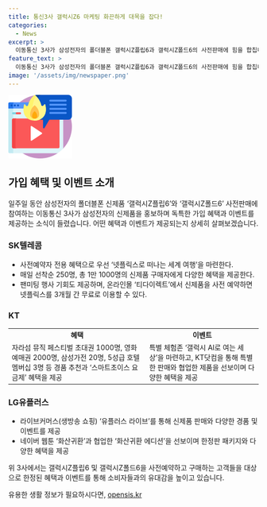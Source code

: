 ```yaml
---
title: 통신3사 갤럭시Z6 마케팅 화끈하게 대목을 잡다!
categories:
  - News
excerpt: >
  이동통신 3사가 삼성전자의 폴더블폰 갤럭시Z플립6과 갤럭시Z폴드6의 사전판매에 힘을 합칩니다. SK텔레콤은 넷플릭스 세계 여행 경품과 다양한 혜택을 제공합니다. KT는 음악 페스티벌 초대권과 경품, 특별 체험존을 마련했고, LG유플러스는 라이브커머스와 디즈니플러스 3개월 무료 이용권 등 혜택을 제시합니다. 모든 통신사는 다양한 이벤트로 소비자들의 관심을 끌고 있습니다.
feature_text: >
  이동통신 3사가 삼성전자의 폴더블폰 갤럭시Z플립6과 갤럭시Z폴드6의 사전판매에 힘을 합칩니다. SK텔레콤은 넷플릭스 세계 여행 경품과 다양한 혜택을 제공합니다. KT는 음악 페스티벌 초대권과 경품, 특별 체험존을 마련했고, LG유플러스는 라이브커머스와 디즈니플러스 3개월 무료 이용권 등 혜택을 제시합니다. 모든 통신사는 다양한 이벤트로 소비자들의 관심을 끌고 있습니다.
image: '/assets/img/newspaper.png'
---
```


<p><img src="/assets/img/news.png" alt="rentncar 속보" /></p>

<h2 data-ke-size="size26">가입 혜택 및 이벤트 소개</h2>

<p data-ke-size="size16">일주일 동안 삼성전자의 폴더블폰 신제품 ‘갤럭시Z플립6’와 ‘갤럭시Z폴드6’ 사전판매에 참여하는 이동통신 3사가 삼성전자의 신제품을 홍보하며 독특한 가입 혜택과 이벤트를 제공하는 소식이 들렸습니다. 어떤 혜택과 이벤트가 제공되는지 상세히 살펴보겠습니다.</p>

<h3>SK텔레콤</h3>

<ul>
    <li>사전예약자 전용 혜택으로 우선 ‘넷플릭스로 떠나는 세계 여행’을 마련한다.</li>
    <li>매일 선착순 250명, 총 1만 1000명의 신제품 구매자에게 다양한 혜택을 제공한다.</li>
    <li>팬미팅 행사 기회도 제공하며, 온라인몰 ‘티다이렉트’에서 신제품을 사전 예약하면 넷플릭스를 3개월 간 무료로 이용할 수 있다.</li>
</ul>

<h3>KT</h3>

<table>
    <tr>
        <td style="text-align: center; height: 17px;"><b>혜택</b></td>
        <td style="text-align: center; height: 17px;"><b>이벤트</b></td>
    </tr>
    <tr>
        <td>자라섬 뮤직 페스티벌 초대권 1000명, 영화 예매권 2000명, 삼성가전 20명, 5성급 호텔 멤버십 3명 등 경품 추천과 ‘스마트초이스 요금제’ 혜택을 제공</td>
        <td>특별 체험존 ‘갤럭시 AI로 여는 세상’을 마련하고, KT닷컴을 통해 특별한 판매와 협업한 제품을 선보이며 다양한 혜택을 제공</td>
    </tr>
</table>

<h3>LG유플러스</h3>

<ul>
    <li>라이브커머스(생방송 쇼핑) ‘유플러스 라이브’를 통해 신제품 판매와 다양한 경품 및 이벤트를 제공</li>
    <li>네이버 웹툰 ‘화산귀환’과 협업한 ‘화산귀환 에디션’을 선보이며 한정판 패키지와 다양한 혜택을 제공</li>
</ul>

<p>위 3사에서는 갤럭시Z플립6 및 갤럭시Z폴드6을 사전예약하고 구매하는 고객들을 대상으로 한정된 혜택과 이벤트를 통해 소비자들과의 유대감을 높이고 있습니다.</p>
유용한 생활 정보가 필요하시다면, <a href="https://opensis.kr" rel="dofollow">opensis.kr</a>


